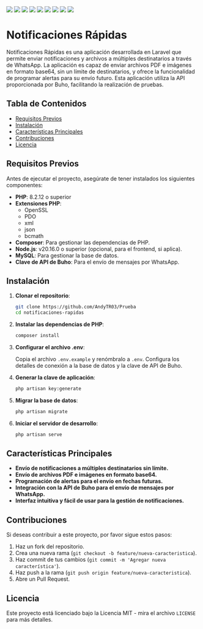 <img src="https://img.shields.io/badge/GIT-black?style=for-the-badge&logo=GIT&logoColor=F05032"/>
<img src="https://img.shields.io/badge/PHP-black?style=for-the-badge&logo=PHP&logoColor=777BB4"/>
<img src="https://img.shields.io/badge/CSS3-black?style=for-the-badge&logo=CSS3&logoColor=1572B6"/>
<img src="https://img.shields.io/badge/JAVASCRIPT-black?style=for-the-badge&logo=JavaScript&logoColor=F7DF1E"/>
<img src="https://img.shields.io/badge/HTML-black?style=for-the-badge&logo=HTML5&logoColor=E34F26"/>
<img src="https://img.shields.io/badge/DOCKER-black?style=for-the-badge&logo=Docker&logoColor=2496ED"/>
<img src="https://img.shields.io/badge/PYTHON-black?style=for-the-badge&logo=python&logoColor=gold"/>
<img src="https://img.shields.io/badge/SH SCRIPTS-black?style=for-the-badge&logo=GNU Bash&logoColor=white"/>
<img src="https://img.shields.io/badge/TYPESCRIPT-black?style=for-the-badge&logo=TypeScript&logoColor=3178C6"/>

# Notificaciones Rápidas

Notificaciones Rápidas es una aplicación desarrollada en Laravel que permite enviar notificaciones y archivos a múltiples destinatarios a través de WhatsApp. La aplicación es capaz de enviar archivos PDF e imágenes en formato base64, sin un límite de destinatarios, y ofrece la funcionalidad de programar alertas para su envío futuro. Esta aplicación utiliza la API proporcionada por Buho, facilitando la realización de pruebas.

## Tabla de Contenidos
- [Requisitos Previos](#requisitos-previos)
- [Instalación](#instalación)
- [Características Principales](#características-principales)
- [Contribuciones](#contribuciones)
- [Licencia](#licencia)

## Requisitos Previos

Antes de ejecutar el proyecto, asegúrate de tener instalados los siguientes componentes:

- **PHP**: 8.2.12 o superior
- **Extensiones PHP**: 
  - OpenSSL 
  - PDO 
  - xml 
  - json 
  - bcmath
- **Composer**: Para gestionar las dependencias de PHP.
- **Node.js**: v20.16.0 o superior (opcional, para el frontend, si aplica).
- **MySQL**: Para gestionar la base de datos.
- **Clave de API de Buho**: Para el envío de mensajes por WhatsApp.

## Instalación

1. **Clonar el repositorio**:

    ```bash
    git clone https://github.com/AndyTR03/Prueba
    cd notificaciones-rapidas
    ```

2. **Instalar las dependencias de PHP**:

    ```bash
    composer install
    ```

3. **Configurar el archivo .env**:

    Copia el archivo `.env.example` y renómbralo a `.env`.
    Configura los detalles de conexión a la base de datos y la clave de API de Buho.

4. **Generar la clave de aplicación**:

    ```bash
    php artisan key:generate
    ```

5. **Migrar la base de datos**:

    ```bash
    php artisan migrate
    ```

6. **Iniciar el servidor de desarrollo**:

    ```bash
    php artisan serve
    ```

## Características Principales

- **Envío de notificaciones a múltiples destinatarios sin límite.**
- **Envío de archivos PDF e imágenes en formato base64.**
- **Programación de alertas para el envío en fechas futuras.**
- **Integración con la API de Buho para el envío de mensajes por WhatsApp.**
- **Interfaz intuitiva y fácil de usar para la gestión de notificaciones.**

## Contribuciones

Si deseas contribuir a este proyecto, por favor sigue estos pasos:

1. Haz un fork del repositorio.
2. Crea una nueva rama (`git checkout -b feature/nueva-caracteristica`).
3. Haz commit de tus cambios (`git commit -m 'Agregar nueva característica'`).
4. Haz push a la rama (`git push origin feature/nueva-caracteristica`).
5. Abre un Pull Request.

## Licencia

Este proyecto está licenciado bajo la Licencia MIT - mira el archivo `LICENSE` para más detalles.
